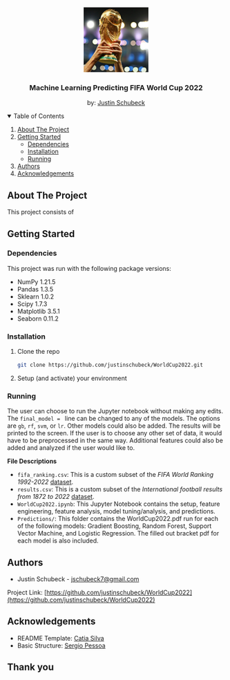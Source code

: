 <!-- PROJECT LOGO -->
<br />
<p align="center">
  <a href="https://www.si.com/soccer/2018/07/14/world-cup-trophy-weight-height-size-history-details">
    <img src="images/trophy.jpg" alt="Logo" width="150" height="150">
  </a>

  <h3 align="center">Machine Learning Predicting FIFA World Cup 2022</h3>
  <p align="center">
    by: <a href="https://www.linkedin.com/in/justinschubeck/">Justin Schubeck</a>
  </p>
</p>

<!-- TABLE OF CONTENTS -->
<details open="open">
  <summary>Table of Contents</summary>
  <ol>
    <li>
      <a href="#about-the-project">About The Project</a>
    </li>
    <li>
      <a href="#getting-started">Getting Started</a>
      <ul>
        <li><a href="#dependencies">Dependencies</a></li>
        <li><a href="#installation">Installation</a></li>
        <li><a href="#running">Running</a></li>
      </ul>
    </li>
    <li><a href="#authors">Authors</a></li>
    <li><a href="#acknowledgements">Acknowledgements</a></li>
  </ol>
</details>



<!-- ABOUT THE PROJECT -->
## About The Project
This project consists of 

<!-- GETTING STARTED -->
## Getting Started

### Dependencies
This project was run with the following package versions:

* NumPy 1.21.5
* Pandas 1.3.5
* Sklearn 1.0.2
* Scipy 1.7.3
* Matplotlib 3.5.1
* Seaborn 0.11.2

### Installation

1. Clone the repo
   ```sh
   git clone https://github.com/justinschubeck/WorldCup2022.git
   ```
2. Setup (and activate) your environment

### Running
The user can choose to run the Jupyter notebook without making any edits. The ```final_model = ``` line can be changed to any of the models. The options are ```gb```, ```rf```, ```svm```, or ```lr```. Other models could also be added. The results will be printed to the screen. If the user is to choose any other set of data, it would have to be preprocessed in the same way. Additional features could also be added and analyzed if the user would like to. 

**File Descriptions**
* ```fifa_ranking.csv```: This is a custom subset of the *FIFA World Ranking 1992-2022* [dataset](https://www.kaggle.com/datasets/cashncarry/fifaworldranking?resource=download). 
* ```results.csv```: This is a custom subset of the *International football results from 1872 to 2022* [dataset](https://www.kaggle.com/datasets/martj42/international-football-results-from-1872-to-2017).
* ```WorldCup2022.ipynb```: This Jupyter Notebook contains the setup, feature engineering, feature analysis, model tuning/analysis, and predictions.
* ```Predictions/```: This folder contains the WorldCup2022.pdf run for each of the following models: Gradient Boosting, Random Forest, Support Vector Machine, and Logistic Regression. The filled out bracket pdf for each model is also included.

<!-- Authors -->
## Authors
* Justin Schubeck - jschubeck7@gmail.com

Project Link: [https://github.com/justinschubeck/WorldCup2022](https://github.com/justinschubeck/WorldCup2022)


<!-- ACKNOWLEDGEMENTS -->
## Acknowledgements

* README Template: [Catia Silva](https://faculty.eng.ufl.edu/catia-silva/)
* Basic Structure: [Sergio Pessoa](https://www.kaggle.com/code/sslp23/predicting-fifa-2022-world-cup-with-ml)

## Thank you